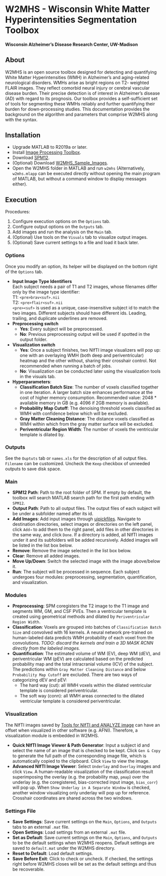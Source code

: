 # W2MHS - Wisconsin White Matter Hyperintensities Segmentation Toolbox
#### Wisconsin Alzheimer’s Disease Research Center, UW-Madison

## About
W2MHS is an open source toolbox designed for detecting and quantifying White Matter Hyperintensities (WMH) in Alzheimer’s and aging-related neurological disorders. WMHs arise as bright regions on T2- weighted FLAIR images. They reflect comorbid neural injury or cerebral vascular disease burden. Their precise detection is of interest in Alzheimer’s disease (AD) with regard to its prognosis. Our toolbox provides a self-sufficient set of tools for segmenting these WMHs reliably and further quantifying their burden for down-processing studies. This documentation provides the background on the algorithm and parameters that comprise W2MHS along with the syntax.

## Installation
- Upgrade MATLAB to R2019a or later.
- Install [Image Processing Toolbox](https://www.mathworks.com/products/image.html).
- Download [SPM12](https://www.fil.ion.ucl.ac.uk/SPM/software/SPM12/).
- (Optional) Download [W2MHS_Sample_Images](https://www.nitrc.org/frs/download.php/6325/W2MHS_Sample_Images.tar.gz).
- Open the W2MHS folder in MATLAB and run ```w2mhs``` (Alternatively, ```w2mhs.mlapp``` can be executed directly without opening the main program of MATLAB, but without a command window to display messages either).

## Execution
Procedures:  
1. Configure execution options on the ```Options``` tab.  
2. Configure output options on the ```Outputs``` tab.  
3. Add images and run the analysis on the ```Main``` tab.  
4. (Optional) Use tools on the ```Visuals``` tab to visualize output images.  
5. (Optional) Save current settings to a file and load it back later.

### Options
Once you modify an option, its helper will be displayed on the bottom right of the ```Options``` tab.
- **Input Image Type Identifiers**  
	Each subject needs a pair of T1 and T2 images, whose filenames differ only by the image type identifier:  
		T1: ```<pre>brav<suf>.nii```  
		T2: ```<pre>flair<suf>.nii```  
	```<pre><suf>``` is used as a unique, case-insensitive subject id to match the two images. Different subjects should have different ids. Leading, trailing, and duplicate underlines are removed.
- **Preprocessing switch**
	- **Yes**: Every subject will be preprocessed.
	- **No**: Previous preprocessing output will be used if spotted in the output folder.
- **Visualization switch**
	- **Yes**: Once a subject finishes, two NIfTI image visualizers will pop up: one with an overlaying WMH (both deep and periventricular) heatmap and the other without, sharing their crosshair control. Not recommended when running a batch of jobs.
	- **No**: Visualization can be conducted later using the visualization tools in the visuals tab.
- **Hyperparameters**:
	- **Classification Batch Size**: The number of voxels classified together in one iteration. A larger batch size enhances performance at the cost of higher memory consumption. Recommended value: 2048 * available memory in GB (e.g. 4096 if 2GB memory is available).
	- **Probability Map Cutoff**: The denoising threshold voxels classified as WMH with confidence below which will be excluded.
	- **Gray Matter Cleaning Distance**: The distance voxels classified as WMH within which from the gray matter surface will be excluded.
	- **Periventricular Region Width**: The number of voxels the ventricular template is dilated by.
	
### Outputs
See the ```Ouptuts``` tab or ```names.xls``` for the description of all output files. ```Filename``` can be customized. Uncheck the ```Keep``` checkbox of unneeded outputs to save disk space.

### Main
- **SPM12 Path**: Path to the root folder of SPM. If empty by default, the toolbox will search MATLAB search path for the first path ending with ```SPM12```.
- **Output Path**: Path to all output files. The output files of each subject will be under a subfolder named after its id.
- **Add Images**: Add input images through [uipickfiles](https://www.mathworks.com/matlabcentral/fileexchange/10867-uipickfiles-uigetfile-on-steroids). Navigate to destination directories, select images or directories on the left panel, click ```Add→``` to add them to the right panel, add files in other directories in the same way, and click ```Done```. If a directory is added, all NIfTI images under it and its subfolders will be added recursively. Added images will be listed in the list box below.
- **Remove**: Remove the image selected in the list box below.
- **Clear**: Remove all added images.
- **Move Up/Down**: Switch the selected image with the image above/below it.
- **Run**: The subject will be processed in sequence. Each subject undergoes four modules: preprocessing, segmentation, quantification, and visualization.

### Modules
- **Preprocessing**: SPM coregisters the T2 image to the T1 image and segments WM, GM, and CSF PVEs. Then a ventricular template is created using geometrical methods and dilated by ```Periventricular Region Width```.
- **Classification**: Voxels are grouped into batches of ```Classification Batch Size``` and convolved with 16 kernels. A neural network pre-trained on human-labeled data predicts WMH probability of each voxel from the convolutions. *TODO: discard the kernels and train a 3D MASK RCNN directly from the labeled images.*
- **Quantification**: The estimated volume of WM (EV), deep WM (dEV), and periventricular WM (pEV) are calculated based on the predicted probability map and the total intracranial volume (ICV) of the subject. The predictions within ```Gray Matter Cleaning Distance``` and below ```Probability Map Cutoff``` are excluded. There are two ways of categorizing dEV and pEV:
	- The hard way (cut): all WMH voxels within the dilated ventricular template is considered periventricular.
	- The soft way (conn): all WMH areas connected to the dilated ventricular template is considered periventricular.
	
### Visualization
The NIfTI images saved by [Tools for NIfTI and ANALYZE image](https://www.mathworks.com/matlabcentral/fileexchange/8797-tools-for-nifti-and-analyze-image) can have an offset when visualized in other software (e.g. AFNI). Therefore, a visualization module is embedded in W2MHS.
- **Quick NIfTI Image Viewer & Path Generator**: Input a subject id and select the name of an image that is checked to be kept. Click ```Gen & Copy``` to generate the full path of the corresponding image file, which is automatically copied to the clipboard. Click ```View``` to view the image.
- **Advanced NIfTI Image Viewer**: Select ```Underlay``` and ```Overlay``` images and click ```View```. A human-readable visualization of the classification result superimposing the overlay (e.g. the probability map, ```pmap```) over the underlay (e.g. the coregistered, bias-corrected input image, ```bias_corr```) will pop up. When ```Show Underlay in A Separate Window``` is checked, another window visualizing only underlay will pop up for reference. Crosshair coordinates are shared across the two windows.

### Settings File
- **Save Settings**: Save current settings on the ```Main```, ```Options```, and ```Outputs``` tabs to an external ```.mat``` file.
- **Open Settings**: Load settings from an external ```.mat``` file.
- **Set as Default**: Save current settings on the ```Main```, ```Options```, and ```Outputs``` to be the default settings when W2MHS reopens. Default settings are saved to ```default.mat``` under the W2MHS directory.
- **Reset to Default**: Load default settings.
- **Save Before Exit**: Click to check or uncheck. If checked, the settings right before W2MHS closes will be set as the default settings and thus be recoverable.  
